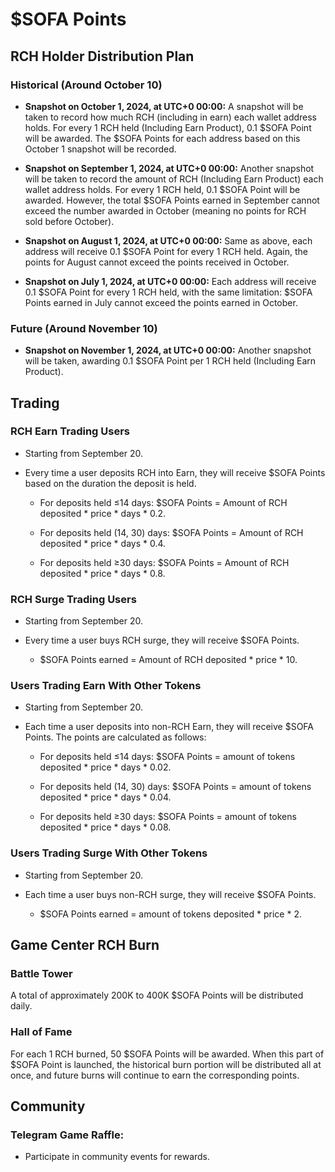 # $SOFA Points

## RCH Holder Distribution Plan

### Historical (Around October 10)

  - **Snapshot on October 1, 2024, at UTC+0 00:00:** A snapshot will be taken to record how much RCH (including in earn) each wallet address holds. For every 1 RCH held (Including Earn Product), 0.1 $SOFA Point will be awarded. The $SOFA Points for each address based on this October 1 snapshot will be recorded.

  - **Snapshot on September 1, 2024, at UTC+0 00:00:** Another snapshot will be taken to record the amount of RCH (Including Earn Product) each wallet address holds. For every 1 RCH held, 0.1 $SOFA Point will be awarded. However, the total $SOFA Points earned in September cannot exceed the number awarded in October (meaning no points for RCH sold before October).

  - **Snapshot on August 1, 2024, at UTC+0 00:00:** Same as above, each address will receive 0.1 $SOFA Point for every 1 RCH held. Again, the points for August cannot exceed the points received in October.

  - **Snapshot on July 1, 2024, at UTC+0 00:00:** Each address will receive 0.1 $SOFA Point for every 1 RCH held, with the same limitation: $SOFA Points earned in July cannot exceed the points earned in October.

### Future (Around November 10)

  - **Snapshot on November 1, 2024, at UTC+0 00:00:** Another snapshot will be taken, awarding 0.1 $SOFA Point per 1 RCH held (Including Earn Product).

## Trading

### RCH Earn Trading Users

  - Starting from September 20.

  - Every time a user deposits RCH into Earn, they will receive $SOFA Points based on the duration the deposit is held.

    - For deposits held ≤14 days: $SOFA Points = Amount of RCH deposited * price * days * 0.2.

    - For deposits held (14, 30) days: $SOFA Points = Amount of RCH deposited * price * days * 0.4.

    - For deposits held ≥30 days: $SOFA Points = Amount of RCH deposited * price * days * 0.8.

### RCH Surge Trading Users
  
  - Starting from September 20.

  - Every time a user buys RCH surge, they will receive $SOFA Points.

    - $SOFA Points earned = Amount of RCH deposited * price * 10.

### Users Trading Earn With Other Tokens

  - Starting from September 20.

  - Each time a user deposits into non-RCH Earn, they will receive $SOFA Points. The points are calculated as follows:

    - For deposits held ≤14 days: $SOFA Points = amount of tokens deposited * price * days * 0.02.

    - For deposits held (14, 30) days: $SOFA Points = amount of tokens deposited * price * days * 0.04.

    - For deposits held ≥30 days: $SOFA Points = amount of tokens deposited * price * days * 0.08.

### Users Trading Surge With Other Tokens
  
  - Starting from September 20.

  - Each time a user buys non-RCH surge, they will receive $SOFA Points.

    - $SOFA Points earned = amount of tokens deposited * price * 2.  

## Game Center RCH Burn

### Battle Tower

A total of approximately 200K to 400K $SOFA Points will be distributed daily.

### Hall of Fame

For each 1 RCH burned, 50 $SOFA Points will be awarded. When this part of $SOFA Point is launched, the historical burn portion will be distributed all at once, and future burns will continue to earn the corresponding points.

## Community

### Telegram Game Raffle: 

  - Participate in community events for rewards.



